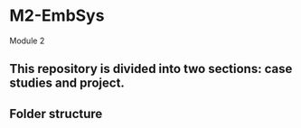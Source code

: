 # M2-EmbSys
Module 2

## This repository is divided into two sections: case studies and project.

## Folder structure
